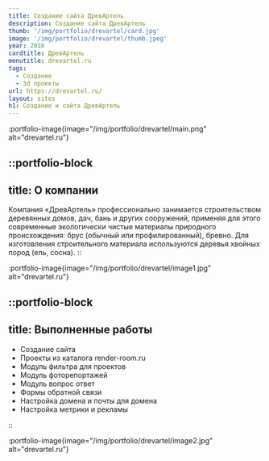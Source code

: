 ```yaml
---
title: Создание сайта ДревАртель
description: Создание сайта ДревАртель 
thumb: '/img/portfolio/drevartel/card.jpg'
image: '/img/portfolio/drevartel/thumb.jpeg'
year: 2016
cardtitle: ДревАртель
menutitle: drevartel.ru
tags:
  - Создание
  - 3d проекты
url: https://drevartel.ru/
layout: sites
h1: Создание и сайта ДревАртель
---
```



:portfolio-image{image="/img/portfolio/drevartel/main.png" alt="drevartel.ru"}

::portfolio-block
---
title: О компании
---
Компания «ДревАртель» профессионально занимается строительством деревянных домов, дач, бань и других сооружений,
применяя для этого современные экологически чистые материалы природного происхождения: брус (обычный или
профилированный), бревно. Для изготовления строительного материала используются деревья хвойных пород (ель, сосна).
::

:portfolio-image{image="/img/portfolio/drevartel/image1.jpg" alt="drevartel.ru"}

::portfolio-block
---
title: Выполненные работы
---

- Создание сайта
- Проекты из каталога render-room.ru
- Модуль фильтра для проектов
- Модуль фоторепортажей
- Модуль вопрос ответ
- Формы обратной связи
- Настройка домена и почты для домена
- Настройка метрики и рекламы

::

:portfolio-image{image="/img/portfolio/drevartel/image2.jpg" alt="drevartel.ru"}